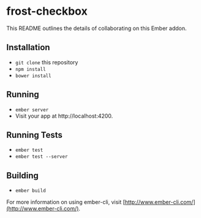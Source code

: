 [ci-img]: https://img.shields.io/travis/ciena-frost/ember-frost-checkbox.svg "Travis CI Build Status"
[ci-url]: https://travis-ci.org/ciena-frost/ember-frost-checkbox
[cov-img]: https://img.shields.io/coveralls/ciena-frost/ember-frost-checkbox.svg "Coveralls Code Coverage"
[cov-url]: https://coveralls.io/github/ciena-frost/ember-frost-checkbox
[npm-img]: https://img.shields.io/npm/v/ember-frost-checkbox.svg "NPM Version"
[npm-url]: https://www.npmjs.com/package/ember-frost-checkbox

# frost-checkbox

This README outlines the details of collaborating on this Ember addon.

## Installation

* `git clone` this repository
* `npm install`
* `bower install`

## Running

* `ember server`
* Visit your app at http://localhost:4200.

## Running Tests

* `ember test`
* `ember test --server`

## Building

* `ember build`

For more information on using ember-cli, visit [http://www.ember-cli.com/](http://www.ember-cli.com/).
